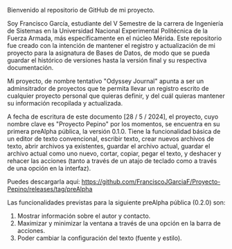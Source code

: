 Bienvenido al repositorio de GitHub de mi proyecto.

Soy Francisco García, estudiante del V Semestre de la carrera de Ingeniería de Sistemas en la Universidad Nacional Experimental Politécnica de la Fuerza Armada, más específicamente en el núcleo Mérida.
Este repositorio fue creado con la intención de mantener el registro y actualización de mi proyecto para la asignatura de Bases de Datos, de modo que se pueda guardar el histórico de versiones hasta la 
versión final y su respectiva documentación.

Mi proyecto, de nombre tentativo "Odyssey Journal" apunta a ser un adminsitrador de proyectos que te permita llevar un registro escrito de cualquier proyecto personal que quieras definir, y del cuál 
quieras mantener su información recopilada y actualizada. 

A fecha de escritura de este documento [28 / 5 / 2024], el proyecto, cuyo nombre clave es "Proyecto Pepino" por los momentos, se encuentra en su primera preAlpha pública, la versión 0.1.0.
Tiene la funcionalidad básica de un editor de texto convencional, escribir texto, crear nuevos archivos de texto, abrir archivos ya existentes, guardar el archivo actual, guardar el archivo actual como
uno nuevo, cortar, copiar, pegar el texto, y deshacer y rehacer las acciones (tanto a través de un atajo de teclado como a través de una opción en la interfaz).

Puedes descargarla aquí: https://github.com/FranciscoJGarciaF/Proyecto-Pepino/releases/tag/preAlpha

Las funcionalidades previstas para la siguiente preAlpha pública (0.2.0) son:
1. Mostrar información sobre el autor y contacto.
2. Maximizar y minimizar la ventana a través de una opción en la barra de acciones.
3. Poder cambiar la configuración del texto (fuente y estilo). 
